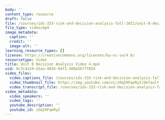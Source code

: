 ```yaml
---
body: ''
content_type: resource
draft: false
file: /courses/ids-333-risk-and-decision-analysis-fall-2021/unit-8-decision-analysis-video-4_360p_16_9.mp4
file_type: video/mp4
image_metadata:
  caption: ''
  credit: ''
  image-alt: ''
learning_resource_types: []
license: https://creativecommons.org/licenses/by-nc-sa/4.0/
resourcetype: Video
title: Unit 8 Decision Analysis Video 4.mp4
uid: 0c3c4a19-d1aa-4016-94f3-508a5b77f85d
video_files:
  video_captions_file: /courses/ids-333-risk-and-decision-analysis-fall-2021/1ibc2A34BP_PnQ2h-iOsPNe2Vjc9Ftg6L_transcript.webvtt
  video_thumbnail_file: https://img.youtube.com/vi/zOqIHFqeRyI/default.jpg
  video_transcript_file: /courses/ids-333-risk-and-decision-analysis-fall-2021/1ibc2A34BP_PnQ2h-iOsPNe2Vjc9Ftg6L_transcript.pdf
video_metadata:
  video_speakers: ''
  video_tags: ''
  youtube_description: ''
  youtube_id: zOqIHFqeRyI
---
```

